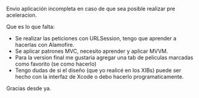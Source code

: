 Envio aplicación incompleta en caso de que sea posible realizar pre aceleracion.

Que es lo que falta:

- Se realizar las peticiones con URLSession, tengo que aprender a hacerlas con Alamofire.
- Se aplicar patrones MVC, necesito aprender y aplicar MVVM.
- Para la version final me gustaria agregar una tab de peliculas marcadas como favorito (se como hacerlo)
- Tengo dudas de si el diseño (que yo realicé en los XIBs) puede ser hecho con la interfaz de Xcode o debo hacerlo programaticamente.

Gracias desde ya.
